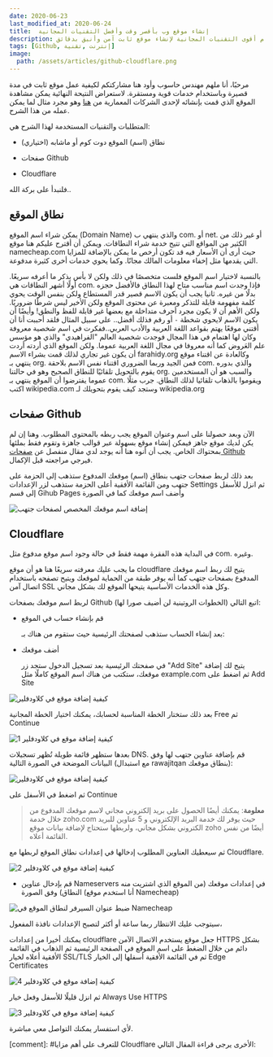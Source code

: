 ```yaml
---
date: 2020-06-23
last_modified_at: 2020-06-24
title:  إنشاء موقع وب بأقصر وقت وأفضل التقنيات المجانية
description: شرح استخدام أقوى التقنيات المجانية لإنشاء موقع ثابت آمن وأنيق بدقائق
tags: [Github, إنترنت ,تقنية]
image:
  path: /assets/articles/github-cloudflare.png
---
```


مرحبًا، أنا ملهم مهندس حاسوب وأود هنا مشاركتكم لكيفية عمل موقع ثابت في مدة قصيرة وباستخدام خدمات قوية ومستقرة. لاستعراض النتيحة النهائية يمكن مشاهدة الموقع الذي قمت بإنشائه لإحدى الشركات المعمارية من [هنا](https://rawajitqan.com) وهو مجرد مثال لما يمكن عمله من هذا الشرح.

المتطلبات والتقنيات المستخدمة لهذا الشرح هي:

* نطاق (اسم) الموقع دوت كوم أو ماشابه (اختياري)

* صفحات Github

* Cloudflare

فلنبدأ على بركة الله..

## نطاق الموقع

يمكن شراء اسم الموقع (Domain Name) والذي ينتهي ب com. أو net. أو غير ذلك من الكثير من المواقع التي تتيح خدمة شراء النطاقات. ويمكن أن أقترح عليكم هنا موقع namecheap.com حيث أرى أن الأسعار فيه قد تكون أرخص ما يمكن بالإضافة للمزايا التي يقدمها مثل إخفاء معلومات المالك مجانًا. وكما يحوي خدمات أخرى كثيرة مدفوعة.

بالنسبة لاختيار اسم الموقع فلست متخصصًا في ذلك ولكن لا بأس بذكر ما أعرفه سريعًا. أولًا أشهر النطاقات هي com. فإذا وجدت اسم مناسب متاح لهذا النطاق فالأفضل حجزه بدلًا من غيره. ثانيا يجب أن يكون الاسم قصير قدر المستطاع ولكن بنفس الوقت يحوي كلمة مفهومة قابلة للتذكر ومعبرة عن محتوى الموقع ولكن الأخير ليس شرطًا ضروريًا. ولكن الأهم أن لا يكون مجرد أحرف متداخلة مع بعضها غير قابلة للفظ والنطق! وأيضًا أن يكون الاسم لايحوي شخطة `-` أو رقم فذلك أفضل.. 
على سبيل المثال فلقد أحببت أنا أن أقتني موقعًا يهتم بقواعد اللغة العربية والأدب العربي..ففكرت في اسم شخصية معروفة وكان لها اهتمام في هذا المجال فوجدت شخصية العالم "الفراهيدي" والذي هو مؤسس علم العَروض كما أنه معروفا في مجال اللغة العربية عموما. ولكن الموقع الذي أردته أردت أن يكون غير تجاري لذلك قمت بشراء الاسم farahidy.org وكالعادة عن اقتناء موقع ينتهي بـ org. فمن الجيد وربما الضروري اقتناء نفس الاسم بلاحقة com. والذي بدوره يقوم بالتحويل تلقائيًا للنطاق الصحيح وهو في حالتنا org. والسبب هو أن المستخدمين عموما يفترضوا أن الموقع ينتهي بـ com. ويقوموا بالذهاب تلقائيا لذلك النطاق. جرب مثلًا اكتب wikipedia.com وستجد كيف يقوم بتحويلك لـ wikipedia.org

## صفحات Github

الآن وبعد حصولنا على اسم وعنوان الموقع يجب ربطه بالمحتوى المطلوب. وهنا إن لم يكن لديك موقع جاهز فيمكن إنشاء موقع بسهولة عبر قوالب جاهزة وتقوم فقط بملئها بمحتواك الخاص. 
يجب أن أنوه هنا أنه يوجد لدي مقال منفصل عن [صفحات Github](/github-pages) فيرجي مراجعته قبل الإكمال.

بعد ذلك لربط صفحات جتهب بنطاق (اسم) موقعك المدفوع ستذهب إلى الحزمة على جتهب ومن القائمة الأفقية أعلى الحزمة ستذهب لزر الإعدادات Settings ثم انزل للأسفل إلى قسم Gihub Pages وأضف اسم موقعك كما في الصورة

![إضافة اسم موقعك المخصص لصفحات جتهب](/assets/articles/add-custom-domain-to-github-pages.png)


## Cloudflare

في البداية هذه الفقرة مهمة فقط في حالة وجود اسم موقع مدفوع مثل com. وغيره.

ما يجب عليك معرفته سريعًا هنا هو أن موقع cloudflare يتيح لك ربط اسم موقعك المدفوع بصفحات جتهب كما أنه يوفر طبقة من الحماية لموقعك ويتيح تصفحه باستخدام اتصال آمن SSL وكل هذه الخدمات الأساسية يتيحها الموقع لك بشكل مجاني.

لربط اسم موقعك بصفحات Github اتبع التالي (الخطوات الروتينية لن أضيف صورا لها):

* قم بإنشاء حساب في الموقع

    بعد إنشاء الحساب ستذهب لصفحتك الرئيسية حيث ستقوم من هناك بـ:

* أضف موقعك

    في صفحتك الرئيسية بعد تسجيل الدخول ستجد زر "Add Site" يتيح لك إضافة موقعك، ستكتب من هناك اسم الموقع كاملًا مثل example.com ثم اضغط على Add Site

![كيفية إضافة موقع في كلاودفلير](/assets/articles/cloudflare-add-site.png)


  بعد ذلك ستختار الخطة المناسبة لحسابك، يمكنك اختيار الخطة المجانية Free ثم Continue

![كيفية إضافة موقع في كلاودفلير 1](/assets/articles/cloudflare-add-site1.png)


  بعدها ستظهر قائمة طويلة تُظهر تسجيلات DNS. قم بإضافة عناوين جتهب لها وفق البيانات الموضحة في الصورة التالية (مع استبدال rawajitqan بنطاق موقعك): 

![كيفية إضافة موقع في كلاودفلير](/assets/articles/Cloudflare-github-nameservers.png)


ثم اضغط في الأسفل على Continue

> **معلومة**: يمكنك أيضًا الحصول على بريد إلكتروني مجاني لاسم موقعك المدفوع من خلال خدمة zoho.com حيث يوفر لك خدمة البريد الإلكتروني و 5 عناوين للبريد الكتروني بشكل مجاني، ولربطها ستحتاج لإضافة بيانات موقع zoho أيضًا من نفس القائمة أعلاه.

  ثم سيعطيك العناوين المطلوب إدخالها في إعدادات نطاق الموقع لربطها مع Cloudflare.

![كيفية إضافة موقع في كلاودفلير 2](/assets/articles/cloudflare-add-site2.png) 


* قم بإدخال عناوين Nameservers في إعدادات موقعك (من الموقع الذي اشتريت منه النطاق) وفق الصورة (أنا استخدم موقع Namecheap)

![ضبط عنوان السيرفر لنطاق الموقع في Namecheap](/assets/articles/Namecheap-set-nameservers.png)


سيتوجب عليك الانتظار ربما ساعة أو أكثر لتصبح الإعدادات نافذة المفعول،

يمكنك أخيرا من إعدادات cloudflare جعل موقع يستخدم الاتصال الآمن HTTPS بشكل دائم من خلال الضغط على اسم الموقع في الصفحة الرئيسية ثم الذهاب في القائمة الأفقية أعلاه لخيار SSL/TLS ثم في القائمة الأفقية أسفلها إلى الخيار Edge Certificates

![كيفية إضافة موقع في كلاودفلير 4](/assets/articles/cloudflare-add-site4.png) 


ثم انزل قليلًا للأسفل وفعل خيار Always Use HTTPS

![كيفية إضافة موقع في كلاودفلير 3](/assets/articles/cloudflare-add-site3.png) 


ﻷي استفسار يمكنك التواصل معي مباشرة.

[comment]: #للتعرف على أهم مزايا Cloudflare الأخرى يرجى قراءة المقال التالي: 

